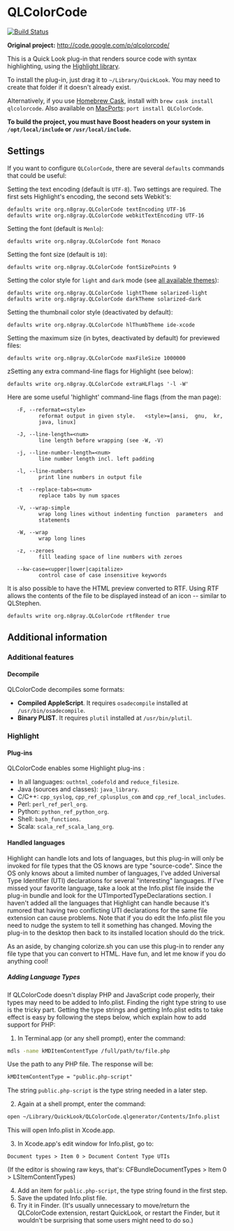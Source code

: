 # QLColorCode

[![Build Status](https://travis-ci.org/anthonygelibert/QLColorCode.svg?branch=master)](https://travis-ci.org/anthonygelibert/QLColorCode)

**Original project:** <http://code.google.com/p/qlcolorcode/>

This is a Quick Look plug-in that renders source code with syntax highlighting, using the
[Highlight library](http://www.andre-simon.de).

To install the plug-in, just drag it to `~/Library/QuickLook`. You may need to create that folder if it doesn't already
exist.

Alternatively, if you use [Homebrew Cask](https://github.com/caskroom/homebrew-cask), install with
`brew cask install qlcolorcode`. Also available on [MacPorts](https://www.macports.org): `port install QLColorCode`.

**To build the project, you must have Boost headers on your system in `/opt/local/include` or `/usr/local/include`.**

## Settings

If you want to configure `QLColorCode`, there are several `defaults` commands that could be useful:

Setting the text encoding (default is `UTF-8`). Two settings are required. The first sets Highlight's encoding, the
second sets Webkit's:

    defaults write org.n8gray.QLColorCode textEncoding UTF-16
    defaults write org.n8gray.QLColorCode webkitTextEncoding UTF-16

Setting the font (default is `Menlo`):

    defaults write org.n8gray.QLColorCode font Monaco

Setting the font size (default is `10`):

    defaults write org.n8gray.QLColorCode fontSizePoints 9

Setting the color style for `light` and `dark` mode (see
[all available themes](http://www.andre-simon.de/doku/highlight/theme-samples.php)):

    defaults write org.n8gray.QLColorCode lightTheme solarized-light
    defaults write org.n8gray.QLColorCode darkTheme solarized-dark

Setting the thumbnail color style (deactivated by default):

    defaults write org.n8gray.QLColorCode hlThumbTheme ide-xcode

Setting the maximum size (in bytes, deactivated by default) for previewed files:

    defaults write org.n8gray.QLColorCode maxFileSize 1000000

zSetting any extra command-line flags for Highlight (see below):

    defaults write org.n8gray.QLColorCode extraHLFlags '-l -W'

Here are some useful 'highlight' command-line flags (from the man page):

       -F, --reformat=<style>
              reformat output in given style.   <style>=[ansi,  gnu,  kr,
              java, linux]

       -J, --line-length=<num>
              line length before wrapping (see -W, -V)

       -j, --line-number-length=<num>
              line number length incl. left padding

       -l, --line-numbers
              print line numbers in output file

       -t  --replace-tabs=<num>
              replace tabs by num spaces

       -V, --wrap-simple
              wrap long lines without indenting function  parameters  and
              statements

       -W, --wrap
              wrap long lines

       -z, --zeroes
              fill leading space of line numbers with zeroes

       --kw-case=<upper|lower|capitalize>
              control case of case insensitive keywords

It is also possible to have the HTML preview converted to RTF. Using RTF allows the contents of the file to be displayed
instead of an icon -- similar to QLStephen.

    defaults write org.n8gray.QLColorCode rtfRender true

## Additional information

### Additional features

#### Decompile

QLColorCode decompiles some formats:

- **Compiled AppleScript**. It requires `osadecompile` installed at `/usr/bin/osadecompile`.
- **Binary PLIST**. It requires `plutil` installed at `/usr/bin/plutil`.

### Highlight

#### Plug-ins

QLColorCode enables some Highlight plug-ins :

- In all languages: `outhtml_codefold` and `reduce_filesize`.
- Java (sources and classes): `java_library`.
- C/C++: `cpp_syslog`, `cpp_ref_cplusplus_com` and `cpp_ref_local_includes`.
- Perl: `perl_ref_perl_org`.
- Python: `python_ref_python_org`.
- Shell: `bash_functions`.
- Scala: `scala_ref_scala_lang_org`.

#### Handled languages

Highlight can handle lots and lots of languages, but this plug-in will only be invoked for file types that the OS knows
are type "source-code". Since the OS only knows about a limited number of languages, I've added Universal Type
Identifier (UTI) declarations for several "interesting" languages. If I've missed your favorite language, take a look at
the Info.plist file inside the plug-in bundle and look for the UTImportedTypeDeclarations section. I haven't added all
the languages that Highlight can handle because it's rumored that having two conflicting UTI declarations for the same
file extension can cause problems. Note that if you do edit the Info.plist file you need to nudge the system to tell it
something has changed. Moving the plug-in to the desktop then back to its installed location should do the trick.

As an aside, by changing colorize.sh you can use this plug-in to render any file type that you can convert to HTML. Have
fun, and let me know if you do anything cool!

##### Adding Language Types

If QLColorCode doesn't display PHP and JavaScript code properly, their types may need to be added to Info.plist. Finding
the right type string to use is the tricky part. Getting the type strings and getting Info.plist edits to take effect is
easy by following the steps below, which explain how to add support for PHP:

1. In Terminal.app (or any shell prompt), enter the command:

```bash
mdls -name kMDItemContentType /full/path/to/file.php
```

Use the path to any PHP file. The response will be:

```txt
kMDItemContentType = "public.php-script"
```

The string `public.php-script` is the type string needed in a later step.

2. Again at a shell prompt, enter the command:

```bash
open ~/Library/QuickLook/QLColorCode.qlgenerator/Contents/Info.plist
```

This will open Info.plist in Xcode.app.

3. In Xcode.app's edit window for Info.plist, go to:

`Document types > Item 0 > Document Content Type UTIs`

(If the editor is showing raw keys, that's: CFBundleDocumentTypes > Item 0 > LSItemContentTypes)

4. Add an item for `public.php-script`, the type string found in the first step.
5. Save the updated Info.plist file.
6. Try it in Finder. (It's usually unnecessary to move/return the QLColorCode extension, restart QuickLook, or restart
   the Finder, but it wouldn't be surprising that some users might need to do so.)
